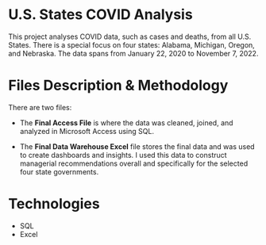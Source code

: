 # U.S. States COVID Analysis
This project analyses COVID data, such as cases and deaths, from all U.S. States. There is a special focus on four states: Alabama, Michigan, Oregon, and Nebraska. The data spans from January 22, 2020 to November 7, 2022. 

# Files Description & Methodology 
There are two files: 

- The **Final Access File** is where the data was cleaned, joined, and analyzed in Microsoft Access using SQL. 

- The **Final Data Warehouse Excel** file stores the final data and was used to create dashboards and insights. I used this data to construct managerial recommendations overall and specifically for the selected four state governments. 

# Technologies 
- SQL
- Excel
